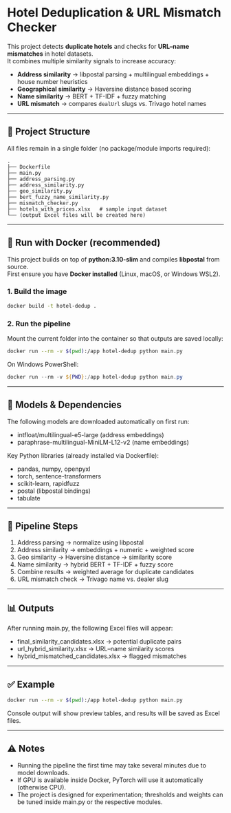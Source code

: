 # Hotel Deduplication & URL Mismatch Checker

This project detects **duplicate hotels** and checks for **URL–name mismatches** in hotel datasets.  
It combines multiple similarity signals to increase accuracy:

- **Address similarity** → libpostal parsing + multilingual embeddings + house number heuristics  
- **Geographical similarity** → Haversine distance based scoring  
- **Name similarity** → BERT + TF-IDF + fuzzy matching  
- **URL mismatch** → compares `dealUrl` slugs vs. Trivago hotel names  

---

## 📂 Project Structure

All files remain in a single folder (no package/module imports required):

```
.
├── Dockerfile
├── main.py
├── address_parsing.py
├── address_similarity.py
├── geo_similarity.py
├── bert_fuzzy_name_similarity.py
├── mismatch_checker.py
├── hotels_with_prices.xlsx   # sample input dataset
└── (output Excel files will be created here)
```

---

## 🐳 Run with Docker (recommended)

This project builds on top of **python:3.10-slim** and compiles **libpostal** from source.  
First ensure you have **Docker installed** (Linux, macOS, or Windows WSL2).

### 1. Build the image
```bash
docker build -t hotel-dedup .
```

### 2. Run the pipeline
Mount the current folder into the container so that outputs are saved locally:

```bash
docker run --rm -v $(pwd):/app hotel-dedup python main.py
```

On Windows PowerShell:
```powershell
docker run --rm -v ${PWD}:/app hotel-dedup python main.py
```

---

## 🧠 Models & Dependencies

The following models are downloaded automatically on first run:
- intfloat/multilingual-e5-large (address embeddings)
- paraphrase-multilingual-MiniLM-L12-v2 (name embeddings)

Key Python libraries (already installed via Dockerfile):
- pandas, numpy, openpyxl
- torch, sentence-transformers
- scikit-learn, rapidfuzz
- postal (libpostal bindings)
- tabulate

---

## 🚀 Pipeline Steps

1. Address parsing → normalize using libpostal  
2. Address similarity → embeddings + numeric + weighted score  
3. Geo similarity → Haversine distance → similarity score  
4. Name similarity → hybrid BERT + TF-IDF + fuzzy score  
5. Combine results → weighted average for duplicate candidates  
6. URL mismatch check → Trivago name vs. dealer slug  

---

## 📊 Outputs

After running main.py, the following Excel files will appear:

- final_similarity_candidates.xlsx → potential duplicate pairs  
- url_hybrid_similarity.xlsx → URL–name similarity scores  
- hybrid_mismatched_candidates.xlsx → flagged mismatches  

---

## ✅ Example

```bash
docker run --rm -v $(pwd):/app hotel-dedup python main.py
```

Console output will show preview tables, and results will be saved as Excel files.

---

## ⚠️ Notes

- Running the pipeline the first time may take several minutes due to model downloads.  
- If GPU is available inside Docker, PyTorch will use it automatically (otherwise CPU).  
- The project is designed for experimentation; thresholds and weights can be tuned inside main.py or the respective modules.
